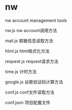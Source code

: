 # nw
nw account management tools


nw.js nw account调用方法

mail.js 邮箱信息读取方法

html.js html格式化方法

request.js request请求方法

time.js 计时方法

google.js 谷歌验证码计算方法

conf.js conf文件读取方法

conf.json 项目配置文件
